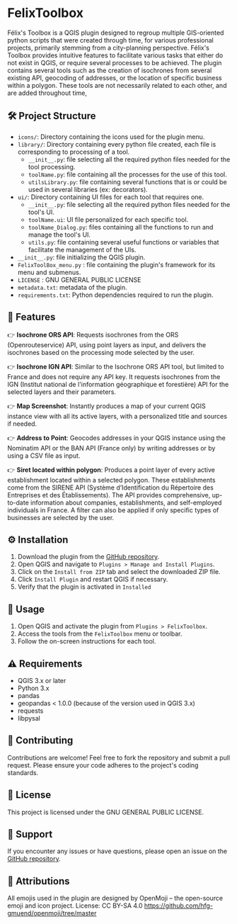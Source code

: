 # FelixToolbox

Félix's Toolbox is a QGIS plugin designed to regroup multiple GIS-oriented python scripts that were created through time, for various professional projects, primarily stemming from a city-planning perspective. 
Félix's Toolbox provides intuitive features to facilitate various tasks that either do not exist in QGIS, or require several processes to be achieved.
The plugin contains several tools such as the creation of isochrones from several existing API, geocoding of addresses, or the location of specific business within a polygon. These tools are not necessarily related to each other, and are added throughout time, 

## 🛠 Project Structure

- `icons/`: Directory containing the icons used for the plugin menu.
- `library/`: Directory containing every python file created, each file is corresponding to processing of a tool.
  - `__init__.py`: file selecting all the required python files needed for the tool processing.
  - `toolName.py`: file containing all the processes for the use of this tool.
  - `utilsLibrary.py`: file containing several functions that is or could be used in several libraries (ex: decorators).
- `ui/`: Directory containing UI files for each tool that requires one.
  - `__init__.py`: file selecting all the required python files needed for the tool's UI.
  - `toolName.ui`: UI file personalized for each specific tool.
  - `toolName_Dialog.py`: files containing all the functions to run and manage the tool's UI.
  - `utils.py`: file containing several useful functions or variables that facilitate the management of the UIs.
- `__init__.py`: file initializing the QGIS plugin.
- `FelixToolBox_menu.py` : file containing the plugin's framework for its menu and submenus.
- `LICENSE` : GNU GENERAL PUBLIC LICENSE
- `metadata.txt`: metadata of the plugin.
- `requirements.txt`: Python dependencies required to run the plugin.

## 🎁 Features

👉 **Isochrone ORS API**: Requests isochrones from the ORS (Openrouteservice) API, using point layers as input, and delivers the isochrones based on the processing mode selected by the user.

👉 **Isochrone IGN API**: Similar to the Isochrone ORS API tool, but limited to France and does not require any API key. It requests isochrones from the IGN (Institut national de l'information géographique et forestière) API for the selected layers and their parameters.

👉 **Map Screenshot**: Instantly produces a map of your current QGIS instance view with all its active layers, with a personalized title and sources if needed.

👉 **Address to Point**: Geocodes addresses in your QGIS instance using the Nominatim API or the BAN API (France only) by writing addresses or by using a CSV file as input.

👉 **Siret located within polygon**: Produces a point layer of every active establishment located within a selected polygon. These establishments come from the SIRENE API (Système d’Identification du Répertoire des Entreprises et des Établissements). The API provides comprehensive, up-to-date information about companies, establishments, and self-employed individuals in France. A filter can also be applied if only specific types of businesses are selected by the user.

## ⚙️ Installation 

1. Download the plugin from the [GitHub repository](https://github.com/your-repo/FelixToolbox).
2. Open QGIS and navigate to `Plugins > Manage and Install Plugins`.
3. Click on the `Install from ZIP` tab and select the downloaded ZIP file.
4. Click `Install Plugin` and restart QGIS if necessary.
5. Verify that the plugin is activated in `Installed`

## 🌵 Usage

1. Open QGIS and activate the plugin from `Plugins > FelixToolbox`.
2. Access the tools from the `FelixToolbox` menu or toolbar.
3. Follow the on-screen instructions for each tool.

## ⚠️ Requirements

- QGIS 3.x or later
- Python 3.x
- pandas
- geopandas < 1.0.0 (because of the version used in QGIS 3.x)
- requests
- libpysal

## 🎉 Contributing

Contributions are welcome! Feel free to fork the repository and submit a pull request. Please ensure your code adheres to the project's coding standards. 

## 📜 License

This project is licensed under the GNU GENERAL PUBLIC LICENSE.

## 🔧 Support

If you encounter any issues or have questions, please open an issue on the [GitHub repository](https://github.com/EwStinky/FelixToolbox).

## 📢 Attributions

All emojis used in the plugin are designed by OpenMoji – the open-source emoji and icon project. License: CC BY-SA 4.0
https://github.com/hfg-gmuend/openmoji/tree/master

